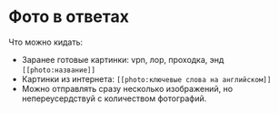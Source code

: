 # Фото в ответах

Что можно кидать:
- Заранее готовые картинки: vpn, лор, проходка, энд `[[photo:название]]`
- Картинки из интернета: `[[photo:ключевые слова на английском]]`
- Можно отправлять сразу несколько изображений, но непереусердствуй с количеством фотографий.